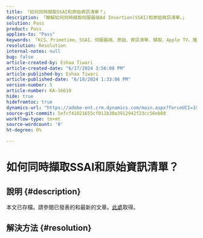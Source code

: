 ```yaml
---
title: 「如何同時擷取SSAI和原始資訊清單？」
description: 「瞭解如何同時擷取伺服器端Ad Insertion(SSAI)和原始資訊清單。」
solution: Pass
product: Pass
applies-to: "Pass"
keywords: 「KCS、Primetime、SSAI、伺服器端、原始、資訊清單、擷取、Apple TV、播放、Bootstrap、Base64、macOS、Windows Proxy、終端機、命令」
resolution: Resolution
internal-notes: null
bug: false
article-created-by: Eshaa Tiwari
article-created-date: "6/17/2024 3:56:08 PM"
article-published-by: Eshaa Tiwari
article-published-date: "6/18/2024 1:33:06 PM"
version-number: 5
article-number: KA-16610
hide: true
hidefromtoc: true
dynamics-url: "https://adobe-ent.crm.dynamics.com/main.aspx?forceUCI=1&pagetype=entityrecord&etn=knowledgearticle&id=73e31a17-c22c-ef11-840a-6045bd029b18"
source-git-commit: 5efcf41021655cf011b30a3912942f23cc56eb88
workflow-type: tm+mt
source-wordcount: '0'
ht-degree: 0%

---
```


# 如何同時擷取SSAI和原始資訊清單？

## 說明 {#description}

本文已存檔。請參閱已發表的和最新的文章。[此處](https://experienceleague.adobe.com/search.html#sort=relevancy)取得。

## 解決方法 {#resolution}

